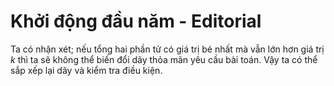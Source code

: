 # Khởi động đầu năm - Editorial

Ta có nhận xét; nếu tổng hai phần tử có giá trị bé nhất mà vẫn lớn hơn giá trị $k$ thì ta sẽ không thể biến đổi dãy thỏa mãn yêu cầu bài toán. Vậy ta có thể sắp xếp lại dãy và kiểm tra điều kiện.